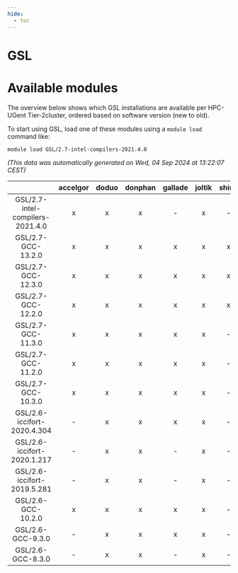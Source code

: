 ```yaml
---
hide:
  - toc
---
```


GSL
===

# Available modules


The overview below shows which GSL installations are available per HPC-UGent Tier-2cluster, ordered based on software version (new to old).

To start using GSL, load one of these modules using a `module load` command like:

```shell
module load GSL/2.7-intel-compilers-2021.4.0
```

*(This data was automatically generated on Wed, 04 Sep 2024 at 13:22:07 CEST)*  

| |accelgor|doduo|donphan|gallade|joltik|shinx|skitty|
| :---: | :---: | :---: | :---: | :---: | :---: | :---: | :---: |
|GSL/2.7-intel-compilers-2021.4.0|x|x|x|-|x|-|x|
|GSL/2.7-GCC-13.2.0|x|x|x|x|x|x|x|
|GSL/2.7-GCC-12.3.0|x|x|x|x|x|x|x|
|GSL/2.7-GCC-12.2.0|x|x|x|x|x|x|x|
|GSL/2.7-GCC-11.3.0|x|x|x|x|x|-|x|
|GSL/2.7-GCC-11.2.0|x|x|x|x|x|-|x|
|GSL/2.7-GCC-10.3.0|x|x|x|x|x|-|x|
|GSL/2.6-iccifort-2020.4.304|-|x|x|x|x|-|x|
|GSL/2.6-iccifort-2020.1.217|-|x|x|-|x|-|x|
|GSL/2.6-iccifort-2019.5.281|-|x|x|-|x|-|x|
|GSL/2.6-GCC-10.2.0|x|x|x|x|x|-|x|
|GSL/2.6-GCC-9.3.0|-|x|x|x|x|-|x|
|GSL/2.6-GCC-8.3.0|-|x|x|-|x|-|x|
